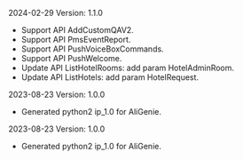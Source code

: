 2024-02-29 Version: 1.1.0
- Support API AddCustomQAV2.
- Support API PmsEventReport.
- Support API PushVoiceBoxCommands.
- Support API PushWelcome.
- Update API ListHotelRooms: add param HotelAdminRoom.
- Update API ListHotels: add param HotelRequest.


2023-08-23 Version: 1.0.0
- Generated python2 ip_1.0 for AliGenie.

2023-08-23 Version: 1.0.0
- Generated python2 ip_1.0 for AliGenie.

